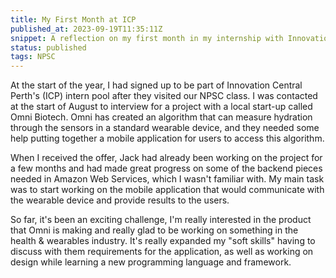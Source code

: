 ```yaml
---
title: My First Month at ICP
published_at: 2023-09-19T11:35:11Z  
snippet: A reflection on my first month in my internship with Innovation Central Perth at Curtin University.
status: published  
tags: NPSC
---
```

At the start of the year, I had signed up to be part of Innovation Central Perth's (ICP) intern pool after they visited our NPSC class. I was contacted at the start of August to interview for a project with a local start-up called Omni Biotech. Omni has created an algorithm that can measure hydration through the sensors in a standard wearable device, and they needed some help putting together a mobile application for users to access this algorithm.

When I received the offer, Jack had already been working on the project for a few months and had made great progress on some of the backend pieces needed in Amazon Web Services, which I wasn't familiar with. My main task was to start working on the mobile application that would communicate with the wearable device and provide results to the users.

So far, it's been an exciting challenge, I'm really interested in the product that Omni is making and really glad to be working on something in the health & wearables industry. It's really expanded my "soft skills" having to discuss with them requirements for the application, as well as working on design while learning a new programming language and framework. 